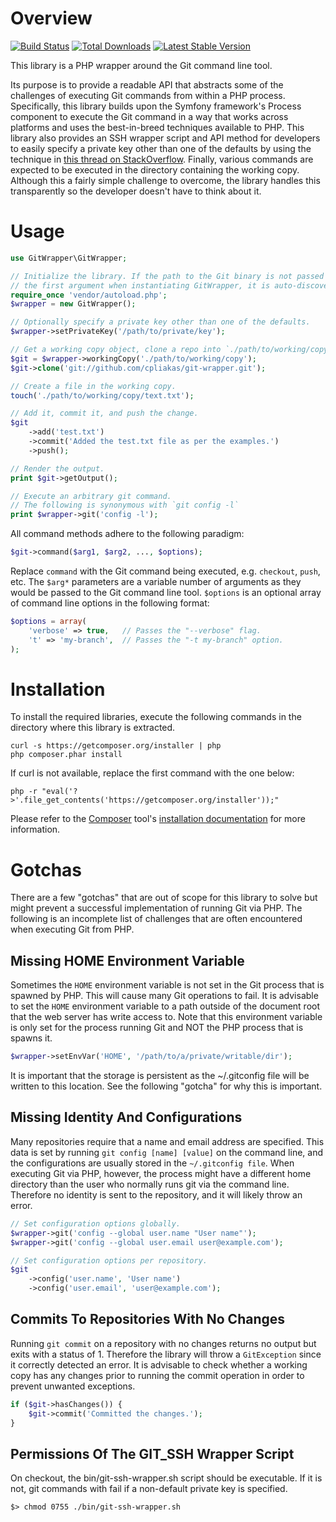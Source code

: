 Overview
========

[![Build Status](https://travis-ci.org/cpliakas/git-wrapper.png?branch=1.0)](https://travis-ci.org/cpliakas/git-wrapper)
[![Total Downloads](https://poser.pugx.org/cpliakas/git-wrapper/downloads.png)](https://packagist.org/packages/cpliakas/git-wrapper)
[![Latest Stable Version](https://poser.pugx.org/cpliakas/git-wrapper/v/stable.png)](https://packagist.org/packages/cpliakas/git-wrapper)

This library is a PHP wrapper around the Git command line tool.

Its purpose is to provide a readable API that abstracts some of the challenges
of executing Git commands from within a PHP process. Specifically, this library
builds upon the Symfony framework's Process component to execute the Git command
in a way that works across platforms and uses the best-in-breed techniques
available to PHP. This library also provides an SSH wrapper script and API
method for developers to easily specify a private key other than one of the
defaults by using the technique in [this thread on StackOverflow](http://stackoverflow.com/a/3500308/870667).
Finally, various commands are expected to be executed in the directory
containing the working copy. Although this a fairly simple challenge to
overcome, the library handles this transparently so the developer doesn't have
to think about it.

Usage
=====

```php
use GitWrapper\GitWrapper;

// Initialize the library. If the path to the Git binary is not passed as
// the first argument when instantiating GitWrapper, it is auto-discovered.
require_once 'vendor/autoload.php';
$wrapper = new GitWrapper();

// Optionally specify a private key other than one of the defaults.
$wrapper->setPrivateKey('/path/to/private/key');

// Get a working copy object, clone a repo into `./path/to/working/copy`.
$git = $wrapper->workingCopy('./path/to/working/copy');
$git->clone('git://github.com/cpliakas/git-wrapper.git');

// Create a file in the working copy.
touch('./path/to/working/copy/text.txt');

// Add it, commit it, and push the change.
$git
    ->add('test.txt')
    ->commit('Added the test.txt file as per the examples.')
    ->push();

// Render the output.
print $git->getOutput();

// Execute an arbitrary git command.
// The following is synonymous with `git config -l`
print $wrapper->git('config -l');
```

All command methods adhere to the following paradigm:

```php
$git->command($arg1, $arg2, ..., $options);
```

Replace `command` with the Git command being executed, e.g. `checkout`, `push`,
etc. The `$arg*` parameters are a variable number of arguments as they would be
passed to the Git command line tool. `$options` is an optional array of command
line options in the following format:

```php
$options = array(
    'verbose' => true,   // Passes the "--verbose" flag.
    't' => 'my-branch',  // Passes the "-t my-branch" option.
);
```

Installation
============

To install the required libraries, execute the following commands in the
directory where this library is extracted.

    curl -s https://getcomposer.org/installer | php
    php composer.phar install

If curl is not available, replace the first command with the one below:

    php -r "eval('?>'.file_get_contents('https://getcomposer.org/installer'));"

Please refer to the [Composer](http://getcomposer.org/) tool's
[installation documentation](http://getcomposer.org/doc/00-intro.md#installation-nix)
for more information.

Gotchas
=======

There are a few "gotchas" that are out of scope for this library to solve but
might prevent a successful implementation of running Git via PHP. The following
is an incomplete list of challenges that are often encountered when executing
Git from PHP.

Missing HOME Environment Variable
---------------------------------

Sometimes the `HOME` environment variable is not set in the Git process that is
spawned by PHP. This will cause many Git operations to fail. It is advisable to
set the `HOME` environment variable to a path outside of the document root that
the web server has write access to. Note that this environment variable is only
set for the process running Git and NOT the PHP process that is spawns it.

```php
$wrapper->setEnvVar('HOME', '/path/to/a/private/writable/dir');
```

It is important that the storage is persistent as the ~/.gitconfig file will be
written to this location. See the following "gotcha" for why this is important.

Missing Identity And Configurations
-----------------------------------

Many repositories require that a name and email address are specified. This data
is set by running `git config [name] [value]` on the command line, and the
configurations are usually stored in the `~/.gitconfig file`. When executing Git
via PHP, however, the process might have a different home directory than the
user who normally runs git via the command line. Therefore no identity is sent
to the repository, and it will likely throw an error.

```php
// Set configuration options globally.
$wrapper->git('config --global user.name "User name"');
$wrapper->git('config --global user.email user@example.com');

// Set configuration options per repository.
$git
    ->config('user.name', 'User name')
    ->config('user.email', 'user@example.com');
```

Commits To Repositories With No Changes
---------------------------------------

Running `git commit` on a repository with no changes returns no output but exits
with a status of 1. Therefore the library will throw a `GitException` since it
correctly detected an error. It is advisable to check whether a working copy has
any changes prior to running the commit operation in order to prevent unwanted
exceptions.

```php
if ($git->hasChanges()) {
    $git->commit('Committed the changes.');
}
```

Permissions Of The GIT_SSH Wrapper Script
----------------------------------------

On checkout, the bin/git-ssh-wrapper.sh script should be executable. If it is
not, git commands with fail if a non-default private key is specified.

    $> chmod 0755 ./bin/git-ssh-wrapper.sh